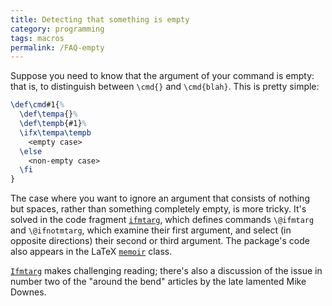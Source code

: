 ```yaml
---
title: Detecting that something is empty
category: programming
tags: macros
permalink: /FAQ-empty
---
```


Suppose you need to know that the argument of your command is empty:
that is, to distinguish between `\cmd{}` 
and `\cmd{blah}`.  This is pretty simple:
<!-- {% raw %} -->
```latex
\def\cmd#1{%
  \def\tempa{}%
  \def\tempb{#1}%
  \ifx\tempa\tempb
    <empty case>
  \else
    <non-empty case>
  \fi
}
```
<!-- {% endraw %} -->
The case where you want to ignore an argument that consists of nothing
but spaces, rather than something completely empty, is more tricky.
It's solved in the code fragment [`ifmtarg`](https://ctan.org/pkg/ifmtarg), which defines
commands `\@ifmtarg` and `\@ifnotmtarg`, which examine their
first argument, and select (in opposite directions) their second or
third argument.  The package's code also appears in the LaTeX
[`memoir`](https://ctan.org/pkg/memoir) class.

[`Ifmtarg`](https://ctan.org/pkg/Ifmtarg) makes challenging reading; there's also a discussion of the
issue in number two of the "around the bend" articles by the late
lamented Mike Downes.

